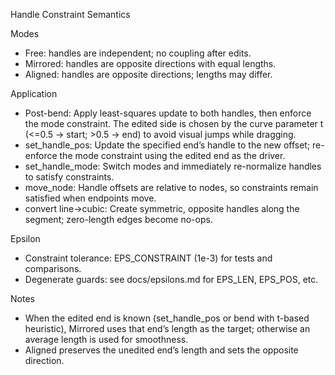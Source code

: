 Handle Constraint Semantics

Modes
- Free: handles are independent; no coupling after edits.
- Mirrored: handles are opposite directions with equal lengths.
- Aligned: handles are opposite directions; lengths may differ.

Application
- Post-bend: Apply least-squares update to both handles, then enforce the mode constraint. The edited side is chosen by the curve parameter t (<=0.5 → start; >0.5 → end) to avoid visual jumps while dragging.
- set_handle_pos: Update the specified end’s handle to the new offset; re-enforce the mode constraint using the edited end as the driver.
- set_handle_mode: Switch modes and immediately re-normalize handles to satisfy constraints.
- move_node: Handle offsets are relative to nodes, so constraints remain satisfied when endpoints move.
- convert line→cubic: Create symmetric, opposite handles along the segment; zero-length edges become no-ops.

Epsilon
- Constraint tolerance: EPS_CONSTRAINT (1e-3) for tests and comparisons.
- Degenerate guards: see docs/epsilons.md for EPS_LEN, EPS_POS, etc.

Notes
- When the edited end is known (set_handle_pos or bend with t-based heuristic), Mirrored uses that end’s length as the target; otherwise an average length is used for smoothness.
- Aligned preserves the unedited end’s length and sets the opposite direction.

